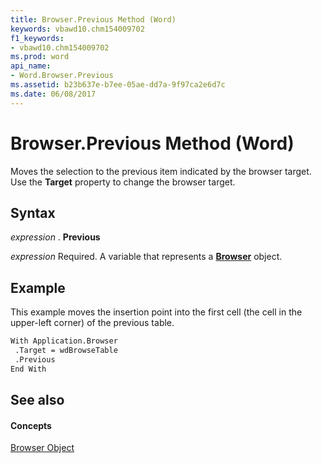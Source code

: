 ```yaml
---
title: Browser.Previous Method (Word)
keywords: vbawd10.chm154009702
f1_keywords:
- vbawd10.chm154009702
ms.prod: word
api_name:
- Word.Browser.Previous
ms.assetid: b23b637e-b7ee-05ae-dd7a-9f97ca2e6d7c
ms.date: 06/08/2017
---
```



# Browser.Previous Method (Word)

Moves the selection to the previous item indicated by the browser target. Use the  **Target** property to change the browser target.


## Syntax

 _expression_ . **Previous**

 _expression_ Required. A variable that represents a **[Browser](Word.Browser.md)** object.


## Example

This example moves the insertion point into the first cell (the cell in the upper-left corner) of the previous table.


```vb
With Application.Browser 
 .Target = wdBrowseTable 
 .Previous 
End With
```


## See also


#### Concepts


[Browser Object](Word.Browser.md)

